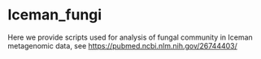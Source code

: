 # Iceman_fungi
Here we provide scripts used for analysis of fungal community in Iceman metagenomic data, see https://pubmed.ncbi.nlm.nih.gov/26744403/
